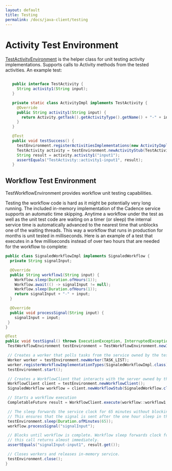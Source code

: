 ```yaml
---
layout: default
title: Testing
permalink: /docs/java-client/testing
---
```


# Activity Test Environment

[TestActivityEnvironment](https://www.javadoc.io/static/com.uber.cadence/cadence-client/2.7.9-alpha/com/uber/cadence/testing/TestActivityEnvironment.html) is the helper class for unit testing activity implementations. Supports calls to Activity methods from the tested activities. An example test:

```java

   public interface TestActivity {
     String activity1(String input);
   }

   private static class ActivityImpl implements TestActivity {
     @Override
     public String activity1(String input) {
       return Activity.getTask().getActivityType().getName() + "-" + input;
     }
   }

   @Test
   public void testSuccess() {
     testEnvironment.registerActivitiesImplementations(new ActivityImpl());
     TestActivity activity = testEnvironment.newActivityStub(TestActivity.class);
     String result = activity.activity1("input1");
     assertEquals("TestActivity::activity1-input1", result);
   }

```

## Workflow Test Environment
TestWorkflowEnvironment provides workflow unit testing capabilities.

Testing the workflow code is hard as it might be potentially very long running. The included in-memory implementation of the Cadence service supports an automatic time skipping. Anytime a workflow under the test as well as the unit test code are waiting on a timer (or sleep) the internal service time is automatically advanced to the nearest time that unblocks one of the waiting threads. This way a workflow that runs in production for months is unit tested in milliseconds. Here is an example of a test that executes in a few milliseconds instead of over two hours that are needed for the workflow to complete:

```java
public class SignaledWorkflowImpl implements SignaledWorkflow {
  private String signalInput;

  @Override
  public String workflow1(String input) {
    Workflow.sleep(Duration.ofHours(1));
    Workflow.await(() -> signalInput != null);
    Workflow.sleep(Duration.ofHours(1));
    return signalInput + "-" + input;
  }

  @Override
  public void processSignal(String input) {
    signalInput = input;
 }
}

@Test
public void testSignal() throws ExecutionException, InterruptedException {
 TestWorkflowEnvironment testEnvironment = TestWorkflowEnvironment.newInstance();

 // Creates a worker that polls tasks from the service owned by the testEnvironment.
 Worker worker = testEnvironment.newWorker(TASK_LIST);
 worker.registerWorkflowImplementationTypes(SignaledWorkflowImpl.class);
 testEnvironment.start();

 // Creates a WorkflowClient that interacts with the server owned by the testEnvironment.
 WorkflowClient client = testEnvironment.newWorkflowClient();
 SignaledWorkflow workflow = client.newWorkflowStub(SignaledWorkflow.class);

 // Starts a workflow execution
 CompletableFuture result = WorkflowClient.execute(workflow::workflow1, "input1");

 // The sleep forwards the service clock for 65 minutes without blocking.
 // This ensures that the signal is sent after the one hour sleep in the workflow code.
 testEnvironment.sleep(Duration.ofMinutes(65));
 workflow.processSignal("signalInput");

 // Blocks until workflow is complete. Workflow sleep forwards clock for one hour and
 // this call returns almost immediately.
 assertEquals("signalInput-input1", result.get());

 // Closes workers and releases in-memory service.
 testEnvironment.close();
}
```
